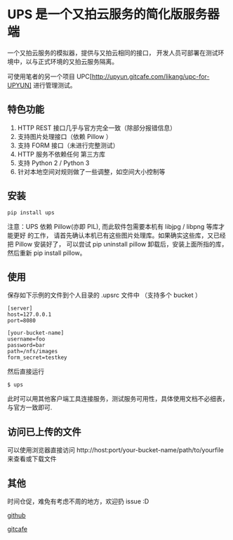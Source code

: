 # UPS 是一个又拍云服务的简化版服务器端

一个又拍云服务的模拟器，提供与又拍云相同的接口，
开发人员可部署在测试环境中，以与正式环境的又拍云服务隔离。

可使用笔者的另一个项目 UPC[http://upyun.gitcafe.com/likang/upc-for-UPYUN] 
进行管理测试。


## 特色功能

1. HTTP REST 接口几乎与官方完全一致（除部分报错信息）
2. 支持图片处理接口（依赖 Pillow ）
3. 支持 FORM 接口（未进行完整测试）
4. HTTP 服务不依赖任何 第三方库
5. 支持 Python 2 / Python 3
6. 针对本地空间对规则做了一些调整，如空间大小控制等

## 安装

```
pip install ups
```

注意：UPS 依赖 Pillow(亦即 PIL), 而此软件包需要本机有 libjpg / libpng 等库才能更好
的工作， 请首先确认本机已有这些图片处理库。如果确实这些库，又已经把 Pillow 安装好了，
可以尝试 pip uninstall pillow 卸载后，安装上面所指的库，然后重新 pip install pillow。

## 使用

保存如下示例的文件到个人目录的 .upsrc 文件中 （支持多个 bucket ）

```
[server]
host=127.0.0.1
port=8080

[your-bucket-name]
username=foo
password=bar
path=/nfs/images
form_secret=testkey

```

然后直接运行
```
$ ups
```

此时可以用其他客户端工具连接服务，测试服务可用性，具体使用文档不必细表，
与官方一致即可.

## 访问已上传的文件

可以使用浏览器直接访问 http://host:port/your-bucket-name/path/to/yourfile
来查看或下载文件


## 其他
时间仓促，难免有考虑不周的地方，欢迎扔 issue :D

[github](https://github.com/likang/ups)

[gitcafe](https://gitcafe.com/likang/ups)
